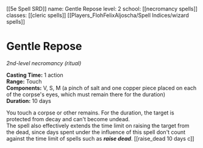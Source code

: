 [[5e Spell SRD]]
name: Gentle Repose
level: 2
school: [[necromancy spells]]
classes: [[cleric spells]]
         [[Players_FlohFelixAljoscha/Spell Indices/wizard spells]]

# Gentle Repose 
_2nd-level necromancy (ritual)_ 

**Casting Time:** 1 action    
**Range:** Touch    
**Components:** V, S, M (a pinch of salt and one copper piece placed on each of the corpse's eyes, which must remain there for the duration)    
**Duration:** 10 days 

You touch a corpse or other remains. For the duration, the target is protected from decay and can't become undead.    
The spell also effectively extends the time limit on raising the target from the dead, since days spent under the influence of this spell don't count against the time limit of spells such as **_raise dead_**.  [[raise_dead 10 days c]]